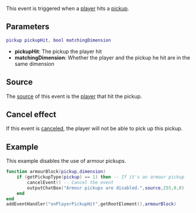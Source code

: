 This event is triggered when a [player](/docs/player.md "wikilink") hits a [pickup](/pickup.md "wikilink").

Parameters
----------

``` lua
pickup pickupHit, bool matchingDimension
```

-   **pickupHit**: The pickup the player hit
-   **matchingDimension**: Whether the player and the pickup he hit are in the same dimension

Source
------

The [source](/docs/event_system#event_source.md "wikilink") of this event is the [player](/player.md "wikilink") that hit the pickup.

Cancel effect
-------------

If this event is [canceled](/docs/event_system#canceling.md "wikilink"), the player will not be able to pick up this pickup.

Example
-------

This example disables the use of armour pickups.

``` lua
function armourBlock(pickup,dimension)
    if (getPickupType(pickup) == 1) then -- If it's an armour pickup
        cancelEvent() -- Cancel the event
        outputChatBox("Armour pickups are disabled.",source,255,0,0)
    end
end
addEventHandler("onPlayerPickupHit",getRootElement(),armourBlock)
```

